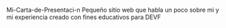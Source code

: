 Mi-Carta-de-Presentaci-n
Pequeño sitio web que habla un poco sobre mi y mi experiencia creado con fines educativos para DEVF
